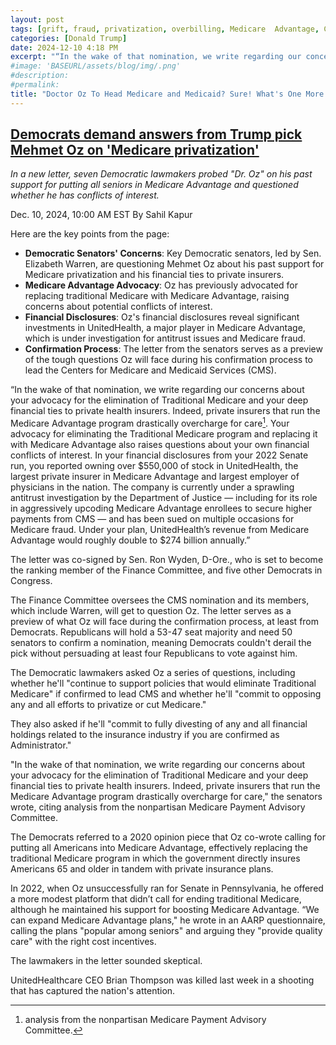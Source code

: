 ```yaml
---
layout: post
tags: [grift, fraud, privatization, overbilling, Medicare  Advantage, Centers for Medicare and Medicaid Services (CMJS), UnitedHealthcare, politics]
categories: [Donald Trump]
date: 2024-12-10 4:18 PM
excerpt: "“In the wake of that nomination, we write regarding our concerns about your advocacy for the elimination of Traditional Medicare and your deep financial ties to private health insurers. Indeed, private insurers that run the Medicare Advantage program drastically overcharge for care. Your advocacy for eliminating the Traditional Medicare program and replacing it with Medicare Advantage also raises questions about your own financial conflicts of interest. In your financial disclosures from your 2022 Senate run, you reported owning over $550,000 of stock in UnitedHealth, the largest private insurer in Medicare Advantage and largest employer of physicians in the nation. The company is currently under a sprawling antitrust investigation by the Department of Justice — including for its role in aggressively upcoding Medicare Advantage enrollees to secure higher payments from CMS — and has been sued on multiple occasions for Medicare fraud. Under your plan, UnitedHealth’s revenue from Medicare Advantage would roughly double to $274 billion annually.” – letter to Dr. Oz written by Democratic senators of the Finance Committee"
#image: 'BASEURL/assets/blog/img/.png'
#description:
#permalink:
title: "Doctor Oz To Head Medicare and Medicaid? Sure! What's One More Grifter in Trump’s Administration With King Grifter Trump?"
---
```



## [Democrats demand answers from Trump pick Mehmet Oz on 'Medicare privatization'](https://www.nbcnews.com/politics/congress/democrats-demand-answers-trump-pick-mehmet-oz-medicare-privatization-rcna183514)

*In a new letter, seven Democratic lawmakers probed "Dr. Oz" on his past support for putting all seniors in Medicare Advantage and questioned whether he has conflicts of interest.*

Dec. 10, 2024, 10:00 AM EST
By Sahil Kapur

Here are the key points from the page:

- **Democratic Senators' Concerns**: Key Democratic senators, led by Sen. Elizabeth Warren, are questioning Mehmet Oz about his past support for Medicare privatization and his financial ties to private insurers.
- **Medicare Advantage Advocacy**: Oz has previously advocated for replacing traditional Medicare with Medicare Advantage, raising concerns about potential conflicts of interest.
- **Financial Disclosures**: Oz's financial disclosures reveal significant investments in UnitedHealth, a major player in Medicare Advantage, which is under investigation for antitrust issues and Medicare fraud.
- **Confirmation Process**: The letter from the senators serves as a preview of the tough questions Oz will face during his confirmation process to lead the Centers for Medicare and Medicaid Services (CMS).

“In the wake of that nomination, we write regarding our concerns about your advocacy for the elimination of Traditional Medicare and your deep financial ties to private health insurers. Indeed, private insurers that run the Medicare Advantage program drastically overcharge for care[^11]. Your advocacy for eliminating the Traditional Medicare program and replacing it with Medicare Advantage also raises questions about your own financial conflicts of interest. In your financial disclosures from your 2022 Senate run, you reported owning over \$550,000 of stock in UnitedHealth, the largest private insurer in Medicare Advantage and largest employer of physicians in the nation. The company is currently under a sprawling antitrust investigation by the Department of Justice — including for its role in aggressively upcoding Medicare Advantage enrollees to secure higher payments from CMS — and has been sued on multiple occasions for Medicare fraud. Under your plan, UnitedHealth’s revenue from Medicare Advantage would roughly double to $274 billion annually.” 

[^11]: analysis from the nonpartisan Medicare Payment Advisory Committee.

The letter was co-signed by Sen. Ron Wyden, D-Ore., who is set to become the ranking member of the Finance Committee, and five other Democrats in Congress.

The Finance Committee oversees the CMS nomination and its members, which include Warren, will get to question Oz. The letter serves as a preview of what Oz will face during the confirmation process, at least from Democrats. Republicans will hold a 53-47 seat majority and need 50 senators to confirm a nomination, meaning Democrats couldn't derail the pick without persuading at least four Republicans to vote against him.

The Democratic lawmakers asked Oz a series of questions, including whether he'll "continue to support policies that would eliminate Traditional Medicare" if confirmed to lead CMS and whether he'll "commit to opposing any and all efforts to privatize or cut Medicare."

They also asked if he'll "commit to fully divesting of any and all financial holdings related to the insurance industry if you are confirmed as Administrator."

"In the wake of that nomination, we write regarding our concerns about your advocacy for the elimination of Traditional Medicare and your deep financial ties to private health insurers. Indeed, private insurers that run the Medicare Advantage program drastically overcharge for care," the senators wrote, citing analysis from the nonpartisan Medicare Payment Advisory Committee.

The Democrats referred to a 2020 opinion piece that Oz co-wrote calling for putting all Americans into Medicare Advantage, effectively replacing the traditional Medicare program in which the government directly insures Americans 65 and older in tandem with private insurance plans.

In 2022, when Oz unsuccessfully ran for Senate in Pennsylvania, he offered a more modest platform that didn’t call for ending traditional Medicare, although he maintained his support for boosting Medicare Advantage. “We can expand Medicare Advantage plans," he wrote in an AARP questionnaire, calling the plans "popular among seniors" and arguing they "provide quality care" with the right cost incentives.

The lawmakers in the letter sounded skeptical.

UnitedHealthcare CEO Brian Thompson was killed last week in a shooting that has captured the nation's attention.
